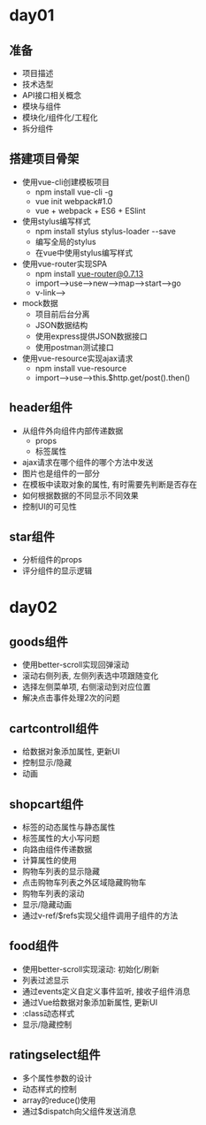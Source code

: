 # day01
## 准备
* 项目描述
* 技术选型
* API接口相关概念
* 模块与组件
* 模块化/组件化/工程化
* 拆分组件

## 搭建项目骨架
* 使用vue-cli创建模板项目
  * npm install vue-cli -g
  * vue init webpack#1.0
  * vue + webpack + ES6 + ESlint
* 使用stylus编写样式
  * npm install stylus stylus-loader --save
  * 编写全局的stylus
  * 在vue中使用stylus编写样式
* 使用vue-router实现SPA
  * npm install vue-router@0.7.13
  * import-->use-->new-->map-->start-->go
  * v-link--><router-view>
* mock数据
  * 项目前后台分离
  * JSON数据结构
  * 使用express提供JSON数据接口
  * 使用postman测试接口
* 使用vue-resource实现ajax请求
  * npm install vue-resource
  * import-->use-->this.$http.get/post().then()

## header组件
  * 从组件外向组件内部传递数据
    * props
    * 标签属性
  * ajax请求在哪个组件的哪个方法中发送
  * 图片也是组件的一部分
  * 在模板中读取对象的属性, 有时需要先判断是否存在
  * 如何根据数据的不同显示不同效果
  * 控制UI的可见性

## star组件
  * 分析组件的props
  * 评分组件的显示逻辑

# day02
## goods组件
  * 使用better-scroll实现回弹滚动
  * 滚动右侧列表, 左侧列表选中项跟随变化
  * 选择左侧菜单项, 右侧滚动到对应位置
  * 解决点击事件处理2次的问题

## cartcontroll组件
  * 给数据对象添加属性, 更新UI
  * 控制显示/隐藏
  * 动画

## shopcart组件
  * 标签的动态属性与静态属性
  * 标签属性的大小写问题
  * 向路由组件传递数据
  * 计算属性的使用
  * 购物车列表的显示隐藏
  * 点击购物车列表之外区域隐藏购物车
  * 购物车列表的滚动
  * 显示/隐藏动画
  * 通过v-ref/$refs实现父组件调用子组件的方法

## food组件
  * 使用better-scroll实现滚动: 初始化/刷新
  * 列表过滤显示
  * 通过events定义自定义事件监听, 接收子组件消息
  * 通过Vue给数据对象添加新属性, 更新UI
  * :class动态样式
  * 显示/隐藏控制

## ratingselect组件
  * 多个属性参数的设计
  * 动态样式的控制
  * array的reduce()使用
  * 通过$dispatch向父组件发送消息



